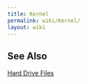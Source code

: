 ```yaml
---
title: Kernel
permalink: wiki/Kernel/
layout: wiki
---
```


See Also
--------

[Hard Drive Files](/wiki/Hard_Drive_Files "wikilink")
